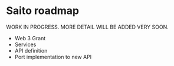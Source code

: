 # Saito roadmap

WORK IN PROGRESS. MORE DETAIL WILL BE ADDED VERY SOON.

* Web 3 Grant
* Services
* API definition
* Port implementation to new API